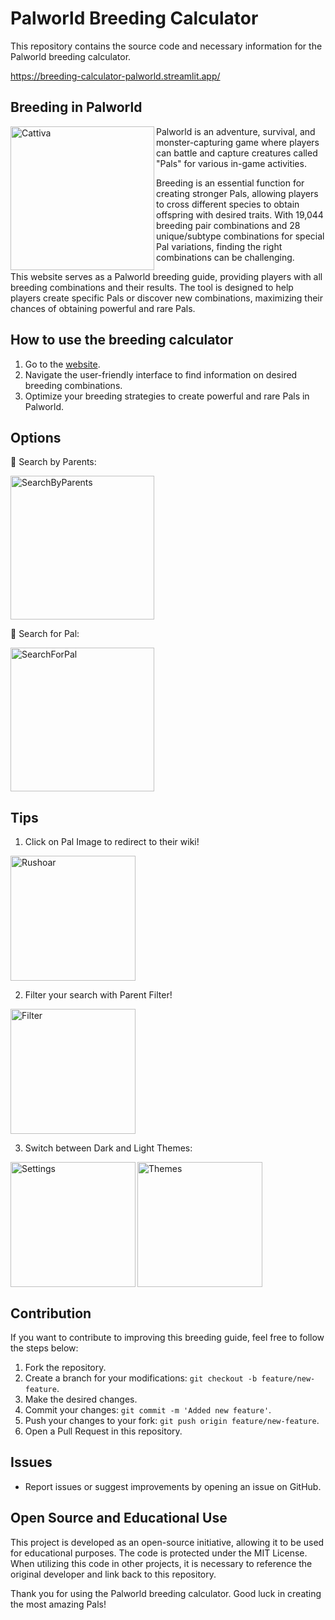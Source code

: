 # Palworld Breeding Calculator
This repository contains the source code and necessary information for the Palworld breeding calculator.

https://breeding-calculator-palworld.streamlit.app/



## Breeding in Palworld

<img alt="Cattiva" align="left" height="230" src="https://cdn.discordapp.com/attachments/1201628901521236148/1201935936716541992/Palworld-Cattiva-PNG.png?ex=65cba112&is=65b92c12&hm=47e1dbaaff23bb72a487cf2a3349e02b72090d1a2fca3116ed77b1085f0d63e0&">

Palworld is an adventure, survival, and monster-capturing game where players can battle and capture creatures called "Pals" for various in-game activities.

Breeding is an essential function for creating stronger Pals, allowing players to cross different species to obtain offspring with desired traits. With 19,044 breeding pair combinations and 28 unique/subtype combinations for special Pal variations, finding the right combinations can be challenging.

This website serves as a Palworld breeding guide, providing players with all breeding combinations and their results. The tool is designed to help players create specific Pals or discover new combinations, maximizing their chances of obtaining powerful and rare Pals.

## How to use the breeding calculator

1. Go to the [website](https://breeding-calculator-palworld.streamlit.app/).
2. Navigate the user-friendly interface to find information on desired breeding combinations.
4. Optimize your breeding strategies to create powerful and rare Pals in Palworld.

## Options

🔀 Search by Parents:

<img alt="SearchByParents" height="230" src="https://cdn.discordapp.com/attachments/1201628901521236148/1201955608258162768/Desktop2024.01.30-18.20.03.05.DVR-Trim-ezgif.com-video-to-gif-converter.gif">

🔎 Search for Pal:

<img alt="SearchForPal" height="230" src="https://cdn.discordapp.com/attachments/1201628901521236148/1201957078512697384/Desktop2024.01.30-18.23.37.06.DVR-Trim-ezgif.com-video-to-gif-converter.gif">

## Tips

1. Click on Pal Image to redirect to their wiki!

<img alt="Rushoar" height="200" src="https://cdn.discordapp.com/attachments/1201628901521236148/1201945782928805948/Designsemnome-ezgif.com-crop.gif">

2. Filter your search with Parent Filter!

<img alt="Filter" height="200" src="https://cdn.discordapp.com/attachments/1201628901521236148/1201949691210907679/Designsemnome1-ezgif.com-crop.gif">

3. Switch between Dark and Light Themes:

<img alt="Settings" align="left" height="200" src="https://cdn.discordapp.com/attachments/1201628901521236148/1201948196289388624/image.png">
<img alt="Themes" height="200" src="https://cdn.discordapp.com/attachments/522872766119149580/1201942990403407932/image.png">

## Contribution
If you want to contribute to improving this breeding guide, feel free to follow the steps below:

1. Fork the repository.
2. Create a branch for your modifications: `git checkout -b feature/new-feature`.
3. Make the desired changes.
4. Commit your changes: `git commit -m 'Added new feature'`.
5. Push your changes to your fork: `git push origin feature/new-feature`.
6. Open a Pull Request in this repository.

## Issues
- Report issues or suggest improvements by opening an issue on GitHub.

## Open Source and Educational Use
This project is developed as an open-source initiative, allowing it to be used for educational purposes. The code is protected under the MIT License. When utilizing this code in other projects, it is necessary to reference the original developer and link back to this repository.

Thank you for using the Palworld breeding calculator. Good luck in creating the most amazing Pals!

